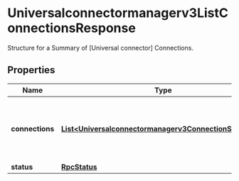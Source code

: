 

# Universalconnectormanagerv3ListConnectionsResponse

Structure for a Summary of [Universal connector] Connections.

## Properties

| Name | Type | Description | Notes |
|------------ | ------------- | ------------- | -------------|
|**connections** | [**List&lt;Universalconnectormanagerv3ConnectionSummary&gt;**](Universalconnectormanagerv3ConnectionSummary.md) | Summaries of Universal connector Connection cofigurations, along with their status. |  [optional] |
|**status** | [**RpcStatus**](RpcStatus.md) |  |  [optional] |



